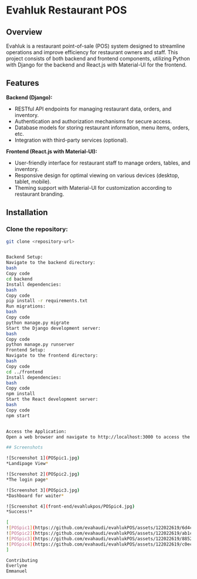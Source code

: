 # Evahluk Restaurant POS

## Overview

Evahluk is a restaurant point-of-sale (POS) system designed to streamline operations and improve efficiency for restaurant owners and staff. This project consists of both backend and frontend components, utilizing Python with Django for the backend and React.js with Material-UI for the frontend.

## Features

**Backend (Django):**
- RESTful API endpoints for managing restaurant data, orders, and inventory.
- Authentication and authorization mechanisms for secure access.
- Database models for storing restaurant information, menu items, orders, etc.
- Integration with third-party services (optional).

**Frontend (React.js with Material-UI):**
- User-friendly interface for restaurant staff to manage orders, tables, and inventory.
- Responsive design for optimal viewing on various devices (desktop, tablet, mobile).
- Theming support with Material-UI for customization according to restaurant branding.

## Installation

### Clone the repository:

```bash
git clone <repository-url>


Backend Setup:
Navigate to the backend directory:
bash
Copy code
cd backend
Install dependencies:
bash
Copy code
pip install -r requirements.txt
Run migrations:
bash
Copy code
python manage.py migrate
Start the Django development server:
bash
Copy code
python manage.py runserver
Frontend Setup:
Navigate to the frontend directory:
bash
Copy code
cd ../frontend
Install dependencies:
bash
Copy code
npm install
Start the React development server:
bash
Copy code
npm start


Access the Application:
Open a web browser and navigate to http://localhost:3000 to access the Evahluk POS system.

## Screenshots

![Screenshot 1](POSpic1.jpg)
*Landipage View*

![Screenshot 2](POSpic2.jpg)
*The login page*

![Screenshot 3](POSpic3.jpg)
*Dashboard for waiter*

![Screenshot 4](front-end/evahlukpos/POSpic4.jpg)
*Success!*

[
![POSpic1](https://github.com/evahaudi/evahlukPOS/assets/122022619/6d4c6fa3-dcec-4a06-9d2f-9603df194660)
![POSpic2](https://github.com/evahaudi/evahlukPOS/assets/122022619/ab1ce8c0-5fd1-4e52-8739-905fbfe0ce75)
![POSpic3](https://github.com/evahaudi/evahlukPOS/assets/122022619/8852cf04-9c3a-43c3-a110-5d61952082eb)
![POSpic4](https://github.com/evahaudi/evahlukPOS/assets/122022619/c0ec97ea-9a59-4b1d-99dc-02801911cdf5)
]

Contributing
Everlyne
Emmanuel